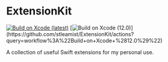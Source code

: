 # ExtensionKit

[![Build on Xcode (latest)](https://github.com/stleamist/ExtensionKit/workflows/Build%20on%20Xcode%20(latest)/badge.svg)](https://github.com/stleamist/ExtensionKit/actions?query=workflow%3A%22Build+on+Xcode+%28latest%29%22)
[![Build on Xcode (12.0)](https://github.com/stleamist/ExtensionKit/workflows/Build%20on%20Xcode%20(12.0)/badge.svg)](https://github.com/stleamist/ExtensionKit/actions?query=workflow%3A%22Build+on+Xcode+%2812.0%29%22)

A collection of useful Swift extensions for my personal use.
